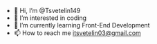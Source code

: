 - 👋 Hi, I’m @Tsvetelin149
- 👀 I’m interested in coding
- 🌱 I’m currently learning Front-End Development
- 📫 How to reach me itsvetelin03@gmail.com

<!---
Tsvetelin149/Tsvetelin149 is a ✨ special ✨ repository because its `README.md` (this file) appears on your GitHub profile.
You can click the Preview link to take a look at your changes.
--->
